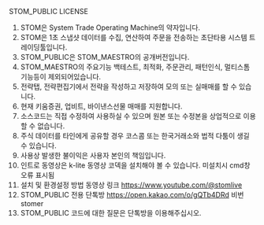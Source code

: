 STOM_PUBLIC LICENSE

1. STOM은 System Trade Operating Machine의 약자입니다.
2. STOM은 1초 스냅샷 데이터를 수집, 연산하여 주문을 전송하는 초단타용 시스템 트레이딩툴입니다.
3. STOM_PUBLIC은 STOM_MAESTRO의 공개버전입니다.
4. STOM_MAESTRO의 주요기능 백테스트, 최적화, 주문관리, 패턴인식, 멀티스톰 기능등이 제외되어있습니다.
5. 전략탭, 전략편집기에서 전략을 작성하고 저장하여 모의 또는 실매매를 할 수 있습니다.
6. 현재 키움증권, 업비트, 바이낸스선물 매매를 지원합니다.
7. 소스코드는 직접 수정하여 사용하실 수 있으며 원본 또는 수정본을 상업적으로 이용할 수 없습니다.
8. 주식 데이터를 타인에게 공유할 경우 코스콤 또는 한국거래소와 법적 다툼이 생길 수 있습니다.
9. 사용상 발생한 불이익은 사용자 본인의 책임입니다.
10. 인트로 동영상은 k-lite 동영상 코덱을 설치해야 볼 수 있습니다. 미설치시 cmd창 오류 표시됨
11. 설치 및 환경설정 방법 동영상 링크 https://www.youtube.com/@stomlive
12. STOM_PUBLIC 전용 단톡방 https://open.kakao.com/o/gQTb4DRd 비번 stomer
13. STOM_PUBLIC 코드에 대한 질문은 단톡방을 이용해주십시오.
